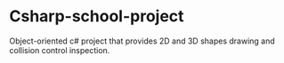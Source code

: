 # Csharp-school-project
Object-oriented c# project that provides 2D and 3D shapes drawing and collision control inspection.
